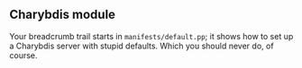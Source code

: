 Charybdis module
----------------

Your breadcrumb trail starts in `manifests/default.pp`; it shows how to set up a Charybdis server with stupid defaults. Which you should never do, of course.
